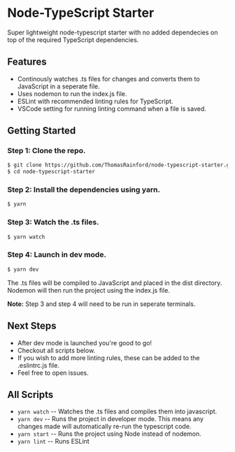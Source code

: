 # Node-TypeScript Starter

Super lightweight node-typescript starter with no added dependecies on top of the required TypeScript dependencies.

## Features
- Continously watches .ts files for changes and converts them to JavaScript in a seperate file.
- Uses nodemon to run the index.js file.
- ESLint with recommended linting rules for TypeScript.
- VSCode setting for running linting command when a file is saved.

## Getting Started

### Step 1: Clone the repo.

```bash
$ git clone https://github.com/ThomasRainford/node-typescript-starter.git
$ cd node-typescript-starter
```

### Step 2: Install the dependencies using yarn.

```bash
$ yarn
```

### Step 3: Watch the .ts files.

```bash
$ yarn watch
```

### Step 4: Launch in dev mode.

```bash
$ yarn dev
```

The .ts files will be compiled to JavaScript and placed in the dist directory. Nodemon will then run the project using the index.js file.

**Note:** Step 3 and step 4 will need to be run in seperate terminals.

## Next Steps

-  After dev mode is launched you're good to go!
-  Checkout all scripts below.
-  If you wish to add more linting rules, these can be added to the .eslintrc.js file.
-  Feel free to open issues.

## All Scripts

-  `yarn watch` -- Watches the .ts files and compiles them into javascript.
-  `yarn dev`   -- Runs the project in developer mode. This means any changes made will automatically re-run the typescript code.
-  `yarn start` -- Runs the project using Node instead of nodemon.
-  `yarn lint`  -- Runs ESLint
